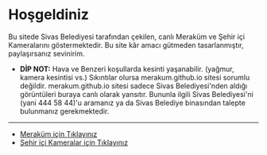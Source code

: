 # Hoşgeldiniz

Bu sitede Sivas Belediyesi tarafından çekilen, canlı Meraküm ve Şehir içi Kameralarını göstermektedir. Bu site kâr amacı gütmeden tasarlanmıştır, paylaşırsanız sevinirim. 

* <b>DİP NOT:</b> Hava ve Benzeri koşullarda kesinti yaşanabilir. (yağmur, kamera kesintisi vs.) Sıkıntılar olursa merakum.github.io sitesi sorumlu değildir. merakum.github.io sitesi sadece Sivas Belediyesi'nden aldığı görüntüleri buraya canlı olarak yansıtır. Bununla ilgili Sivas Belediyesi'ni (yani 444 58 44)'u aramanız ya da Sivas Belediye binasından talepte bulunmanız gerekmektedir.

---------
* [Meraküm için Tıklayınız](https://merakum.github.io/canli)
* [Şehir içi Kameralar için Tıklayınız](https://merakum.github.io/sehiricikameralar/)
